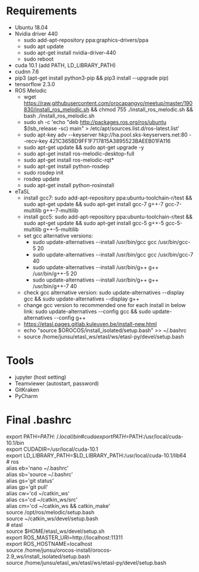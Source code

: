 # Requirements  
* Ubuntu 18.04
* Nvidia driver 440
  * sudo add-apt-repository ppa:graphics-drivers/ppa
  * sudo apt update
  * sudo apt-get install nvidia-driver-440
  * sudo reboot
* cuda 10.1 (add PATH, LD_LIBRARY_PATH)
* cudnn 7.6
* pip3 (apt-get install python3-pip && pip3 install --upgrade pip)
* tensorflow 2.3.0
* ROS Melodic
  * wget https://raw.githubusercontent.com/orocapangyo/meetup/master/190830/install_ros_melodic.sh && chmod 755 ./install_ros_melodic.sh && bash ./install_ros_melodic.sh
  * sudo sh -c 'echo "deb http://packages.ros.org/ros/ubuntu $(lsb_release -sc) main" > /etc/apt/sources.list.d/ros-latest.list'
  * sudo apt-key adv --keyserver hkp://ha.pool.sks-keyservers.net:80 --recv-key 421C365BD9FF1F717815A3895523BAEEB01FA116
  * sudo apt-get update && sudo apt-get upgrade -y
  * sudo apt-get install ros-melodic-desktop-full
  * sudo apt-get install ros-melodic-rqt*
  * sudo apt-get install python-rosdep
  * sudo rosdep init
  * rosdep update
  * sudo apt-get install python-rosinstall
* eTaSL
  * install gcc7: sudo add-apt-repository ppa:ubuntu-toolchain-r/test && sudo apt-get update && sudo apt-get install gcc-7 g++-7 gcc-7-multilib g++-7-multilib
  * install gcc5: sudo add-apt-repository ppa:ubuntu-toolchain-r/test && sudo apt-get update && sudo apt-get install gcc-5 g++-5 gcc-5-multilib g++-5-multilib
  * set gcc alternative versions:
    * sudo update-alternatives --install /usr/bin/gcc gcc /usr/bin/gcc-5 20
    * sudo update-alternatives --install /usr/bin/gcc gcc /usr/bin/gcc-7 40
    * sudo update-alternatives --install /usr/bin/g++ g++ /usr/bin/g++-5 20
    * sudo update-alternatives --install /usr/bin/g++ g++ /usr/bin/g++-7 40
  * check gcc alternative version: sudo update-alternatives --display gcc && sudo update-alternatives --display g++
  * change gcc version to recommended one for each install in below link: sudo update-alternatives --config gcc && sudo update-alternatives --config g++
  * https://etasl.pages.gitlab.kuleuven.be/install-new.html
  * echo "source $OROCOS/install_isolated/setup.bash" >> ~/.bashrc
  * source /home/junsu/etasl_ws/etasl/ws/etasl-py/devel/setup.bash

# Tools
* jupyter (host setting)
* Teamviewer (autostart, password)
* GitKraken
* PyCharm

# Final .bashrc
export PATH=$PATH:~/.local/bin  
\# cuda  
export PATH=$PATH:/usr/local/cuda-10.1/bin  
export CUDADIR=/usr/local/cuda-10.1  
export LD_LIBRARY_PATH=$LD_LIBRARY_PATH:/usr/local/cuda-10.1/lib64  
\# ros  
alias eb='nano ~/.bashrc'  
alias sb='source ~/.bashrc'  
alias gs='git status'  
alias gp='git pull'  
alias cw='cd ~/catkin_ws'  
alias cs='cd ~/catkin_ws/src'  
alias cm='cd ~/catkin_ws && catkin_make'  
source /opt/ros/melodic/setup.bash  
source ~/catkin_ws/devel/setup.bash  
\# etasl  
source $HOME/etasl_ws/devel/setup.sh  
export ROS_MASTER_URI=http://localhost:11311  
export ROS_HOSTNAME=localhost  
source /home/junsu/orocos-install/orocos-2.9_ws/install_isolated/setup.bash  
source /home/junsu/etasl_ws/etasl/ws/etasl-py/devel/setup.bash  

